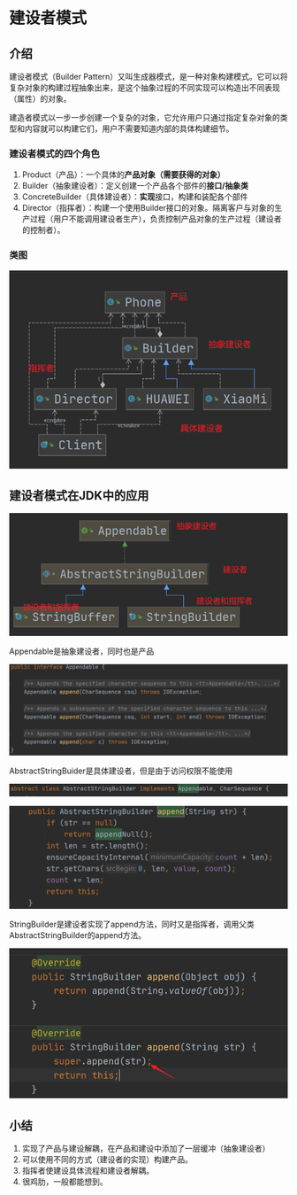 # 建设者模式

## 介绍

建设者模式（Builder Pattern）又叫生成器模式，是一种对象构建模式。它可以将复杂对象的构建过程抽象出来，是这个抽象过程的不同实现可以构造出不同表现（属性）的对象。

建造者模式以一步一步创建一个复杂的对象，它允许用户只通过指定复杂对象的类型和内容就可以构建它们，用户不需要知道内部的具体构建细节。



### 建设者模式的四个角色

1. Product（产品）：一个具体的**产品对象（需要获得的对象）**
2. Builder（抽象建设者）：定义创建一个产品各个部件的**接口/抽象类**
3. ConcreteBuilder（具体建设者）：**实现**接口，构建和装配各个部件
4. Director（指挥者）：构建一个使用Builder接口的对象。隔离客户与对象的生产过程（用户不能调用建设者生产），负责控制产品对象的生产过程（建设者的控制者）。



### 类图

![image-20201110144345182](imgs/建设者模式/image-20201110144345182.png)

## 建设者模式在JDK中的应用

![image-20201110145127979](imgs/建设者模式/image-20201110145127979.png)

Appendable是抽象建设者，同时也是产品

![image-20201110145642866](imgs/建设者模式/image-20201110145642866.png)

AbstractStringBuider是具体建设者，但是由于访问权限不能使用

![image-20201110150756593](imgs/建设者模式/image-20201110150756593.png)

![image-20201110145607762](imgs/建设者模式/image-20201110145607762.png)



StringBuilder是建设者实现了append方法，同时又是指挥者，调用父类AbstractStringBuilder的append方法。

![image-20201110145220151](imgs/建设者模式/image-20201110145220151.png)



## 小结

1. 实现了产品与建设解耦，在产品和建设中添加了一层缓冲（抽象建设者）
2. 可以使用不同的方式（建设者的实现）构建产品。
3. 指挥者使建设具体流程和建设者解耦。
4. 很鸡肋，一般都能想到。